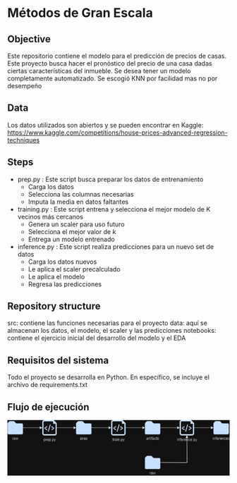 # Métodos de Gran Escala
## Objective
Este repositorio contiene el modelo para el predicción de precios de casas. Este proyecto busca hacer el pronóstico del precio de una casa dadas ciertas características del inmueble. Se desea tener un modelo completamente automatizado. Se escogió KNN por facilidad mas no por desempeño

## Data
Los datos utilizados son abiertos y se pueden encontrar en Kaggle:
https://www.kaggle.com/competitions/house-prices-advanced-regression-techniques

## Steps
- prep.py : Este script busca preparar los datos de entrenamiento
  - Carga los datos
  - Selecciona las columnas necesarias
  - Imputa la media en datos faltantes 
- training.py : Este script entrena y selecciona el mejor modelo de K vecinos más cercanos
  - Genera un scaler para uso futuro
  - Selecciona el mejor valor de k
  - Entrega un modelo entrenado
- inference.py : Este script realiza predicciones para un nuevo set de datos
  - Carga los datos nuevos
  - Le aplica el scaler precalculado
  - Le aplica el modelo
  - Regresa las predicciones
 
## Repository structure
src: contiene las funciones necesarias para el proyecto
data: aquí se almacenan los datos, el modelo, el scaler y las predicciones
notebooks: contiene el ejercicio inicial del desarrollo del modelo y el EDA

## Requisitos del sistema
Todo el proyecto se desarrolla en Python. En específico, se incluye el archivo de requirements.txt

## Flujo de ejecución
![alt text](tarea5_mge.drawio.png)
